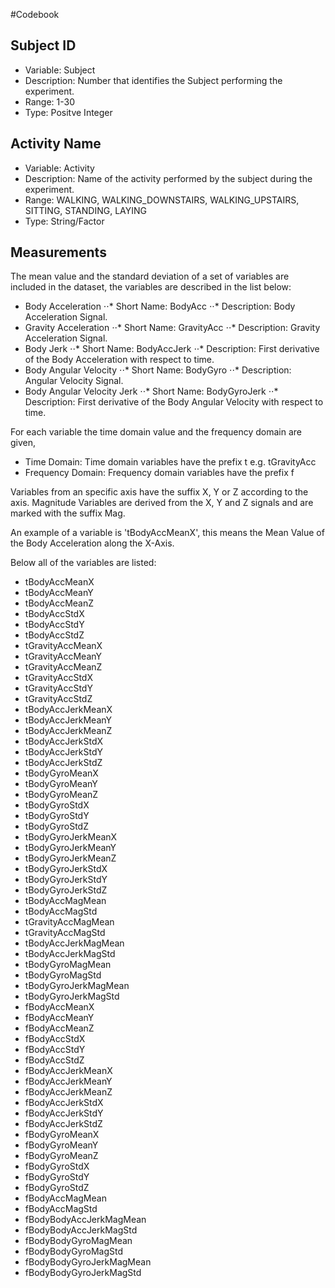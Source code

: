 #Codebook

## Subject ID
* Variable: Subject
* Description: Number that identifies the Subject performing the experiment.
* Range: 1-30
* Type: Positve Integer

## Activity Name
* Variable: Activity
* Description: Name of the activity performed by the subject during the experiment.
* Range: WALKING, WALKING_DOWNSTAIRS, WALKING_UPSTAIRS, SITTING, STANDING, LAYING
* Type: String/Factor

## Measurements
The mean value and the standard deviation of a set of variables are included in the dataset,
the variables are described in the list below:

* Body Acceleration
	⋅⋅* Short Name: BodyAcc
	⋅⋅* Description: Body Acceleration Signal.
* Gravity Acceleration
	⋅⋅* Short Name: GravityAcc
	⋅⋅* Description: Gravity Acceleration Signal.
* Body Jerk
	⋅⋅* Short Name: BodyAccJerk
	⋅⋅* Description: First derivative of the Body Acceleration with respect to time.
* Body Angular Velocity
	⋅⋅* Short Name: BodyGyro
	⋅⋅* Description: Angular Velocity Signal.
* Body Angular Velocity Jerk
	⋅⋅* Short Name: BodyGyroJerk
	⋅⋅* Description: First derivative of the Body Angular Velocity with respect to time.

For each variable the time domain value and the frequency domain are given,

* Time Domain: Time domain variables have the prefix t e.g. tGravityAcc
* Frequency Domain: Frequency domain variables have the prefix f

Variables from an specific axis have the suffix X, Y or Z according to the axis.
Magnitude Variables are derived from the X, Y and Z signals and are marked with the suffix Mag.

An example of a variable is 'tBodyAccMeanX', this means the Mean Value of the Body Acceleration along the X-Axis.

Below all of the variables are listed:

* tBodyAccMeanX
* tBodyAccMeanY
* tBodyAccMeanZ
* tBodyAccStdX
* tBodyAccStdY
* tBodyAccStdZ
* tGravityAccMeanX
* tGravityAccMeanY
* tGravityAccMeanZ
* tGravityAccStdX
* tGravityAccStdY
* tGravityAccStdZ
* tBodyAccJerkMeanX
* tBodyAccJerkMeanY
* tBodyAccJerkMeanZ
* tBodyAccJerkStdX
* tBodyAccJerkStdY
* tBodyAccJerkStdZ
* tBodyGyroMeanX
* tBodyGyroMeanY
* tBodyGyroMeanZ
* tBodyGyroStdX
* tBodyGyroStdY
* tBodyGyroStdZ
* tBodyGyroJerkMeanX
* tBodyGyroJerkMeanY
* tBodyGyroJerkMeanZ
* tBodyGyroJerkStdX
* tBodyGyroJerkStdY
* tBodyGyroJerkStdZ
* tBodyAccMagMean
* tBodyAccMagStd
* tGravityAccMagMean
* tGravityAccMagStd
* tBodyAccJerkMagMean
* tBodyAccJerkMagStd
* tBodyGyroMagMean
* tBodyGyroMagStd
* tBodyGyroJerkMagMean
* tBodyGyroJerkMagStd
* fBodyAccMeanX
* fBodyAccMeanY
* fBodyAccMeanZ
* fBodyAccStdX
* fBodyAccStdY
* fBodyAccStdZ
* fBodyAccJerkMeanX
* fBodyAccJerkMeanY
* fBodyAccJerkMeanZ
* fBodyAccJerkStdX
* fBodyAccJerkStdY
* fBodyAccJerkStdZ
* fBodyGyroMeanX
* fBodyGyroMeanY
* fBodyGyroMeanZ
* fBodyGyroStdX
* fBodyGyroStdY
* fBodyGyroStdZ
* fBodyAccMagMean
* fBodyAccMagStd
* fBodyBodyAccJerkMagMean
* fBodyBodyAccJerkMagStd
* fBodyBodyGyroMagMean
* fBodyBodyGyroMagStd
* fBodyBodyGyroJerkMagMean
* fBodyBodyGyroJerkMagStd
